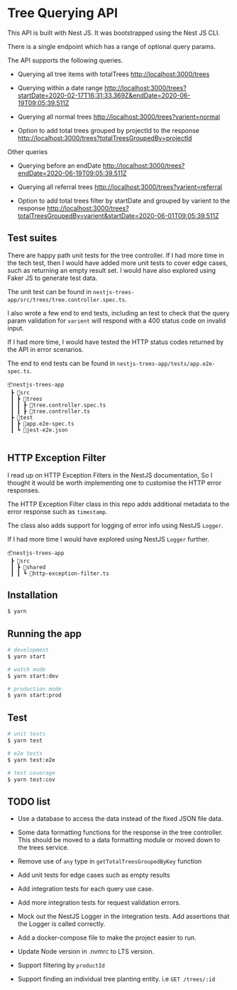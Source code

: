 # Tree Querying API

This API is built with Nest JS. It was bootstrapped using the Nest JS CLI.

There is a single endpoint which has a range of optional query params.


The API supports the following queries.

* Querying all tree items with totalTrees
[http://localhost:3000/trees](http://localhost:3000/trees)

* Querying within a date range
[http://localhost:3000/trees?startDate=2020-02-17T16:31:33.369Z&endDate=2020-06-19T09:05:39.511Z](http://localhost:3000/trees?startDate=2020-02-17T16:31:33.369Z&endDate=2020-06-19T09:05:39.511Z)

* Querying all normal trees
[http://localhost:3000/trees?varient=normal](http://localhost:3000/trees?varient=normal)

* Option to add total trees grouped by projectId to the response
[http://localhost:3000/trees?totalTreesGroupedBy=projectId](http://localhost:3000/trees?totalTreesGroupedBy=projectId)


Other queries

* Querying before an endDate
[http://localhost:3000/trees?endDate=2020-06-19T09:05:39.511Z](http://localhost:3000/trees?endDate=2020-06-19T09:05:39.511Z)

* Querying all referral trees
[http://localhost:3000/trees?varient=referral](http://localhost:3000/trees?varient=referral)

* Option to add total trees filter by startDate and grouped by varient to the response
[http://localhost:3000/trees?totalTreesGroupedBy=varient&startDate=2020-06-01T09:05:39.511Z](http://localhost:3000/trees?totalTreesGroupedBy=varient&startDate=2020-06-01T09:05:39.511Z)

## Test suites

There are happy path unit tests for the tree controller. If I had more time in the tech test, then I would have added more unit tests to cover edge cases, such as returning an empty result set. I would have also explored using Faker JS to generate test data.

The unit test can be found in `nestjs-trees-app/src/trees/tree.controller.spec.ts`.

I also wrote a few end to end tests, including an test to check that the query param validation for `varient` will respond with a 400 status code on invalid input. 

If I had more time, I would have tested the HTTP status codes returned by the API in error scenarios.

The end to end tests can be found in `nestjs-trees-app/tests/app.e2e-spec.ts`.

```
📦nestjs-trees-app
 ┣ 📂src
 ┃ ┣ 📂trees
 ┃ ┃ ┣ 📜tree.controller.spec.ts
 ┃ ┃ ┣ 📜tree.controller.ts
 ┣ 📂test
 ┃ ┣ 📜app.e2e-spec.ts
 ┃ ┗ 📜jest-e2e.json
 
```

## HTTP Exception Filter

I read up on HTTP Exception Filters in the NestJS documentation, So I thought it would be worth implementing one to customise the HTTP error responses.

The HTTP Exception Filter class in this repo adds additional metadata to the error response such as `timestamp`.

The class also adds support for logging of error info using NestJS `Logger`.

If I had more time I would have explored using NestJS `Logger` further.

```
📦nestjs-trees-app
 ┣ 📂src
 ┃ ┣ 📂shared
 ┃ ┃ ┗ 📜http-exception-filter.ts
```

## Installation

```bash
$ yarn
```

## Running the app

```bash
# development
$ yarn start

# watch mode
$ yarn start:dev

# production mode
$ yarn start:prod
```

## Test

```bash
# unit tests
$ yarn test

# e2e tests
$ yarn test:e2e

# test coverage
$ yarn test:cov
```


## TODO list

* Use a database to access the data instead of the fixed JSON file data.

* Some data formatting functions for the response in the tree controller. This should be moved to a data formatting module or moved down to the trees service.

* Remove use of `any` type in `getTotalTreesGroupedByKey` function

* Add unit tests for edge cases such as empty results

* Add integration tests for each query use case.

* Add more integration tests for request validation errors.

* Mock out the NestJS Logger in the integration tests. Add assertions that the Logger is called correctly.

* Add a docker-compose file to make the project easier to run.

* Update Node version in .nvmrc to LTS version.

* Support filtering by `productId`

* Support finding an individual tree planting entity. i.e `GET /trees/:id`
